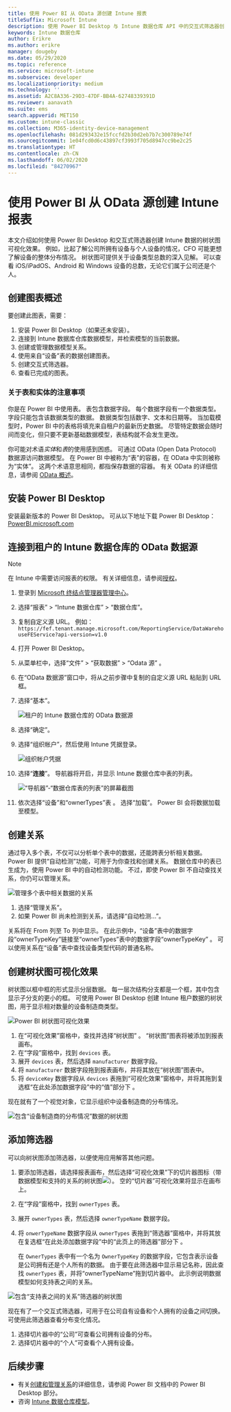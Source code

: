 ```yaml
---
title: 使用 Power BI 从 OData 源创建 Intune 报表
titleSuffix: Microsoft Intune
description: 使用 Power BI Desktop 与 Intune 数据仓库 API 中的交互式筛选器创建树状图可视化效果。
keywords: Intune 数据仓库
author: Erikre
ms.author: erikre
manager: dougeby
ms.date: 05/29/2020
ms.topic: reference
ms.service: microsoft-intune
ms.subservice: developer
ms.localizationpriority: medium
ms.technology: ''
ms.assetid: A2C8A336-29D3-47DF-BB4A-62748339391D
ms.reviewer: aanavath
ms.suite: ems
search.appverid: MET150
ms.custom: intune-classic
ms.collection: M365-identity-device-management
ms.openlocfilehash: 081d293432e15fccfd2b30d2eb7b7c300789e74f
ms.sourcegitcommit: 1e04fcd0d6c43897cf3993f705d8947cc9be2c25
ms.translationtype: HT
ms.contentlocale: zh-CN
ms.lasthandoff: 06/02/2020
ms.locfileid: "84270967"
---
```

# <a name="create-an-intune-report-from-the-odata-feed-with-power-bi"></a>使用 Power BI 从 OData 源创建 Intune 报表

本文介绍如何使用 Power BI Desktop 和交互式筛选器创建 Intune 数据的树状图可视化效果。 例如，比起了解公司所拥有设备与个人设备的情况，CFO 可能更想了解设备的整体分布情况。 树状图可提供关于设备类型总数的深入见解。 可以查看 iOS/iPadOS、Android 和 Windows 设备的总数，无论它们属于公司还是个人。

## <a name="overview-of-creating-the-chart"></a>创建图表概述

要创建此图表，需要：
1. 安装 Power BI Desktop（如果还未安装）。
2. 连接到 Intune 数据库仓库数据模型，并检索模型的当前数据。
3. 创建或管理数据模型关系。
4. 使用来自“设备”表的数据创建图表。
5. 创建交互式筛选器。
6. 查看已完成的图表。

### <a name="a-note-about-tables-and-entities"></a>关于表和实体的注意事项

你是在 Power BI 中使用表。 表包含数据字段。 每个数据字段有一个数据类型。 字段只能包含该数据类型的数据。 数据类型包括数字、文本和日期等。 当加载模型时，Power BI 中的表格将填充来自租户的最新历史数据。 尽管特定数据会随时间而变化，但只要不更新基础数据模型，表结构就不会发生更改。

你可能对术语*实体*和*表*的使用感到困惑。 可通过 OData (Open Data Protocol) 数据源访问数据模型。 在 Power BI 中被称为“表”的容器，在 OData 中实则被称为“实体”。 这两个术语意思相同，都指保存数据的容器。 有关 OData 的详细信息，请参阅 [OData 概述](/odata/overview)。

## <a name="install-power-bi-desktop"></a>安装 Power BI Desktop

安装最新版本的 Power BI Desktop。 可从以下地址下载 Power BI Desktop：[PowerBI.microsoft.com](https://powerbi.microsoft.com/desktop)

## <a name="connect-to-the-odata-feed-for-the-intune-data-warehouse-for-your-tenant"></a>连接到租户的 Intune 数据仓库的 OData 数据源

> [!Note]  
> 在 Intune 中需要访问报表的权限。 有关详细信息，请参阅[授权](reports-api-url.md#authorization)。

1. 登录到 [Microsoft 终结点管理器管理中心](https://go.microsoft.com/fwlink/?linkid=2109431)。
2. 选择“报表” > “Intune 数据仓库” > “数据仓库”。
3. 复制自定义源 URL。 例如：`https://fef.tenant.manage.microsoft.com/ReportingService/DataWarehouseFEService?api-version=v1.0`
4. 打开 Power BI Desktop。
5. 从菜单栏中，选择“文件” > “获取数据” > “Odata 源”  。
6. 在“OData 数据源”窗口中，将从之前步骤中复制的自定义源 URL 粘贴到 URL 框。
7. 选择“基本”。

    ![租户的 Intune 数据仓库的 OData 数据源](./media/reports-proc-create-with-odata/reports-create-01-odatafeed.png)

8. 选择“确定”。
9. 选择“组织帐户”，然后使用 Intune 凭据登录。

    ![组织帐户凭据](./media/reports-proc-create-with-odata/reports-create-02-org-account.png)

10. 选择“**连接**”。 导航器将开启，并显示 Intune 数据仓库中表的列表。

    ![“导航器”-“数据仓库表的列表”的屏幕截图](./media/reports-proc-create-with-odata/reports-create-02-loadentities.png)

11. 依次选择“设备”和“ownerTypes”表 。  选择“加载”。 Power BI 会将数据加载至模型。

## <a name="create-a-relationship"></a>创建关系

通过导入多个表，不仅可以分析单个表中的数据，还能跨表分析相关数据。 Power BI 提供“自动检测”功能，可用于为你查找和创建关系。 数据仓库中的表已生成为，使用 Power BI 中的自动检测功能。 不过，即使 Power BI 不自动查找关系，你仍可以管理关系。

![管理多个表中相关数据的关系](./media/reports-proc-create-with-odata/reports-create-03-managerelationships.png)

1. 选择“管理关系”。
2. 如果 Power BI 尚未检测到关系，请选择“自动检测...”。

关系将在 From 列至 To 列中显示。 在此示例中，“设备”表中的数据字段“ownerTypeKey”链接至“ownerTypes”表中的数据字段“ownerTypeKey”   。 可以使用关系在“设备”表中查找设备类型代码的普通名称。

## <a name="create-a-treemap-visualization"></a>创建树状图可视化效果

树状图以框中框的形式显示分层数据。 每一层次结构分支都是一个框，其中包含显示子分支的更小的框。 可使用 Power BI Desktop 创建 Intune 租户数据的树状图，用于显示相对数量的设备制造商类型。

![Power BI 树状图可视化效果](./media/reports-proc-create-with-odata/reports-create-03-treemap.png)

1. 在“可视化效果”窗格中，查找并选择“树状图” 。 “树状图”图表将被添加到报表画布。
2. 在“字段”窗格中，找到 `devices` 表。
3. 展开 `devices` 表，然后选择 `manufacturer` 数据字段。
4. 将 `manufacturer` 数据字段拖到报表画布，并将其放在“树状图”图表中。
5. 将 `deviceKey` 数据字段从 `devices` 表拖到“可视化效果”窗格中，并将其拖到复选框“在此处添加数据字段”中的“值”部分下  。  

现在就有了一个视觉对象，它显示组织中设备制造商的分布情况。

![包含“设备制造商的分布情况”数据的树状图](./media/reports-proc-create-with-odata/reports-create-06-treemapwdata.png)

## <a name="add-a-filter"></a>添加筛选器

可以向树状图添加筛选器，以便使用应用解答其他问题。

1. 要添加筛选器，请选择报表画布，然后选择“可视化效果”下的切片器图标（带数据模型和支持的关系的树状图![](./media/reports-proc-create-with-odata/reports-create-slicer.png)）。 空的“切片器”可视化效果将显示在画布上。
2. 在“字段”窗格中，找到 `ownerTypes` 表。
3. 展开 `ownerTypes` 表，然后选择 `ownerTypeName` 数据字段。
4. 将 `onwerTypeName` 数据字段从 `ownerTypes` 表拖到“筛选器”窗格中，并将其放在复选框“在此处添加数据字段”中的“此页上的筛选器”部分下  。  

   在 `OwnerTypes` 表中有一个名为 `OwnerTypeKey` 的数据字段，它包含表示设备是公司拥有还是个人所有的数据。 由于要在此筛选器中显示易记名称，因此查找 `ownerTypes` 表，并将“ownerTypeName”拖到切片器中。 此示例说明数据模型如何支持表之间的关系。

![包含“支持表之间的关系”筛选器的树状图](./media/reports-proc-create-with-odata/reports-create-08_ownertype.png)

现在有了一个交互式筛选器，可用于在公司自有设备和个人拥有的设备之间切换。 可使用此筛选器查看分布变化情况。

1. 选择切片器中的“公司”可查看公司拥有设备的分布。
2. 选择切片器中的“个人”可查看个人拥有设备。

## <a name="next-steps"></a>后续步骤

- 有关[创建和管理关系](https://powerbi.microsoft.com/documentation/powerbi-desktop-create-and-manage-relationships/)的详细信息，请参阅 Power BI 文档中的 Power BI Desktop 部分。
- 咨询 [Intune 数据仓库模型](reports-ref-data-model.md)。
